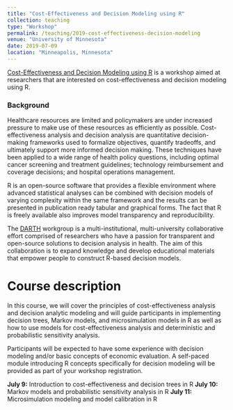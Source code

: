 ```yaml
---
title: "Cost-Effectiveness and Decision Modeling using R"
collection: teaching
type: "Workshop"
permalink: /teaching/2019-cost-effectiveness-decision-modeling
venue: "University of Minnesota"
date: 2019-07-09
location: "Minneapolis, Minnesota"
---
```

[Cost-Effectiveness and Decision Modeling using R](https://www.sph.umn.edu/events-calendar/decision-modeling-using-r-workshop/) is a workshop aimed at researchers that are interested on cost-effectiveness and decision modeling using R.

### Background
Healthcare resources are limited and policymakers are under increased pressure to make use of these resources as efficiently as possible. Cost-effectiveness analysis and decision analysis are quantitative decision-making frameworks used to formalize objectives, quantify tradeoffs, and ultimately support more informed decision making. These techniques have been applied to a wide range of health policy questions, including optimal cancer screening and treatment guidelines; technology reimbursement and coverage decisions; and hospital operations management.

R is an open-source software that provides a flexible environment where advanced statistical analyses can be combined with decision models of varying complexity within the same framework and the results can be presented in publication ready tabular and graphical forms. The fact that R is freely available also improves model transparency and reproducibility.

The [DARTH](http://darthworkgroup.com/) workgroup is a multi-institutional, multi-university collaborative effort comprised of researchers who have a passion for transparent and open-source solutions to decision analysis in health. The aim of this collaboration is to expand knowledge and develop educational materials that empower people to construct R-based decision models.


Course description
======
In this course, we will cover the principles of cost-effectiveness analysis and decision analytic modeling and will guide participants in implementing decision trees, Markov models, and microsimulation models in R as well as how to use models for cost-effectiveness analysis and deterministic and probabilistic sensitivity analysis.

Participants will be expected to have some experience with decision modeling and/or basic concepts of economic evaluation. A self-paced module introducing R concepts specifically for decision modeling will be provided as part of your workshop registration.


**July 9:** Introduction to cost-effectiveness and decision trees in R
**July 10:** Markov models and probabilistic sensitivity analysis in R
**July 11:** Microsimulation modeling and model calibration in R

